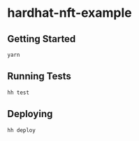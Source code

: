 # hardhat-nft-example

## Getting Started

```
yarn
```
## Running Tests

```
hh test
```

## Deploying

```
hh deploy
```
